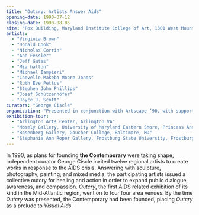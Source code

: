 ```yaml
---
title: "Outcry: Artists Answer Aids"
opening-date: 1990-07-12
closing-date: 1990-08-05
site: "Fox Building, Maryland Institute College of Art, 1301 West Mount Royal Avenue, Baltimore, MD"
artists:
  - "Virginia Brown"
  - "Donald Cook"
  - "Nicholas Corrin"
  - "Ann Fessler"
  - "Jeff Gates"
  - "Mia halton"
  - "Michael Iampieri"
  - "Chevelle Makeba Moore Jones"
  - "Ruth Eve Pettus"
  - "Stephen John Phillips"
  - "Josef Schützenhöfer"
  - "Joyce J. Scott"
curators: "George Ciscle"
organization: "Presented in conjunction with Artscape ’90, with support from the Mayor’s Advisory Council on Art and Culture"
exhibition-tour:
  - "Arlington Arts Center, Arlington VA"
  - "Mosely Gallery, University of Maryland Eastern Shore, Princess Anne, MD"
  - "Rosenberg Gallery, Goucher College, Baltimore, MD"
  - "Stephanie Ann Roper Gallery, Frostburg State University, Frostburg, MD"
---
```


In 1990, as plans for founding **the Contemporary** were taking shape, independent curator George Ciscle invited twelve regional artists to create works in response to the AIDS crisis. Answering with sculpture, photography, painting, and mixed media, the participating artists issued a collective outcry for healing and action in order to expand public dialogue, awareness, and compassion. _Outcry_, the first AIDS related exhibition of its kind in the Mid-Atlantic region, went on to tour four area venues. By the time _Outcry_ was presented, the Contemporary had been founded, placing _Outcry_ as a prelude to _Visual Aids_.

